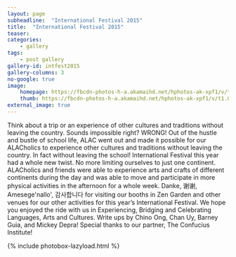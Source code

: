 ```yaml
---
layout: page
subheadline:  "International Festival 2015"
title:  "International Festival 2015"
teaser: 
categories:
    - gallery
tags:
    - post gallery
gallery-id: intfest2015
gallery-columns: 3
no-google: true
image:
    homepage: https://fbcdn-photos-h-a.akamaihd.net/hphotos-ak-xpf1/v/t1.0-0/s417x417/10270706_892450377519295_6635349200855683997_n.jpg?oh=ca06954451e94699f30a8394d18db12f&oe=5747CDC5&__gda__=1460226168_a84b21968857699b8e4d296604fb7962
    thumb: https://fbcdn-photos-h-a.akamaihd.net/hphotos-ak-xpf1/v/t1.0-0/s417x417/10270706_892450377519295_6635349200855683997_n.jpg?oh=ca06954451e94699f30a8394d18db12f&oe=5747CDC5&__gda__=1460226168_a84b21968857699b8e4d296604fb7962
external_image: true
---
```


Think about a trip or an experience of other cultures and traditions without leaving the country. Sounds impossible right? WRONG! Out of the hustle and bustle of school life, ALAC went out and made it possible for our ALACholics to experience other cultures and traditions without leaving the country. In fact without leaving the school! International Festival this year had a whole new twist. No more limiting ourselves to just one continent. ALACholics and friends were able to experience arts and crafts of different continents during the day and was able to move and participate in more physical activities in the afternoon for a whole week. Danke, 谢谢, Amesege'nallo', 감사합니다 for visiting our booths in Zen Garden and other venues for our other activities for this year’s International Festival. We hope you enjoyed the ride with us in Experiencing, Bridging and Celebrating Languages, Arts and Cultures.
Write ups by Chino Ong, Chan Uy, Barney Guia, and Mickey Depra!
Special thanks to our partner, The Confucius Institute!

{% include photobox-lazyload.html %}

